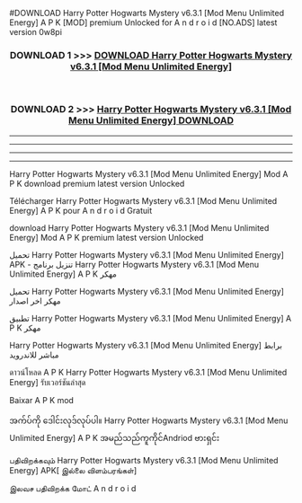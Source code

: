 #DOWNLOAD Harry Potter Hogwarts Mystery v6.3.1  [Mod Menu Unlimited Energy] A P K [MOD] premium Unlocked for A n d r o i d [NO.ADS] latest version 0w8pi



<div align="center">

<h3>DOWNLOAD 1 >>> <a href="https://teeasianyam.web.app?sq=Harry Potter Hogwarts Mystery v6.3.1  [Mod Menu Unlimited Energy]">DOWNLOAD Harry Potter Hogwarts Mystery v6.3.1  [Mod Menu Unlimited Energy] </a></h3><br>

<h3>DOWNLOAD 2 >>> <a href="https://teeasianyam.web.app?sq=Harry Potter Hogwarts Mystery v6.3.1  [Mod Menu Unlimited Energy] ">Harry Potter Hogwarts Mystery v6.3.1  [Mod Menu Unlimited Energy]  DOWNLOAD </a></h3>

</div>


----------------------------------------------------------

----------------------------------------------------------

----------------------------------------------------------

----------------------------------------------------------


Harry Potter Hogwarts Mystery v6.3.1  [Mod Menu Unlimited Energy]  Mod A P K download premium latest version Unlocked

Télécharger Harry Potter Hogwarts Mystery v6.3.1  [Mod Menu Unlimited Energy]  A P K pour A n d r o i d Gratuit

download Harry Potter Hogwarts Mystery v6.3.1  [Mod Menu Unlimited Energy]  Mod A P K premium latest version Unlocked

تحميل Harry Potter Hogwarts Mystery v6.3.1  [Mod Menu Unlimited Energy]  APK - تنزيل برنامج Harry Potter Hogwarts Mystery v6.3.1  [Mod Menu Unlimited Energy]  A P K مهكر

تحميل Harry Potter Hogwarts Mystery v6.3.1  [Mod Menu Unlimited Energy]  مهكر اخر اصدار

تطبيق Harry Potter Hogwarts Mystery v6.3.1  [Mod Menu Unlimited Energy]  A P K مهكر

Harry Potter Hogwarts Mystery v6.3.1  [Mod Menu Unlimited Energy]  برابط مباشر للاندرويد

ดาวน์โหลด A P K Harry Potter Hogwarts Mystery v6.3.1  [Mod Menu Unlimited Energy]  รับเวอร์ชันล่าสุด

Baixar A P K mod

အက်ပ်ကို ဒေါင်းလုဒ်လုပ်ပါ။ Harry Potter Hogwarts Mystery v6.3.1  [Mod Menu Unlimited Energy]  A P K အမည်သည်ကူကိုင်Andriod ဗားရှင်း

பதிவிறக்கவும் Harry Potter Hogwarts Mystery v6.3.1  [Mod Menu Unlimited Energy]  APK[ இல்லை விளம்பரங்கள்] 
 
இலவச பதிவிறக்க மோட் A n d r o i d



